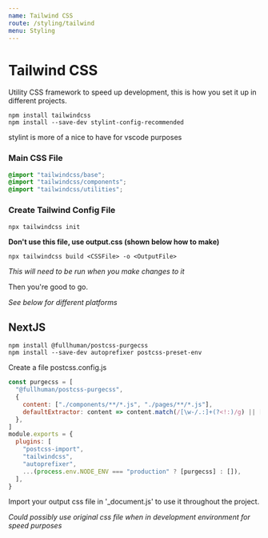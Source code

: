 ```yaml
---
name: Tailwind CSS
route: /styling/tailwind
menu: Styling
---
```


# Tailwind CSS

Utility CSS framework to speed up development, this is how you set it up in different projects.

```
npm install tailwindcss
npm install --save-dev stylint-config-recommended
```

stylint is more of a nice to have for vscode purposes

### Main CSS File

```css
@import "tailwindcss/base";
@import "tailwindcss/components";
@import "tailwindcss/utilities";
```

### Create Tailwind Config File

```
npx tailwindcss init
```

**Don't use this file, use output.css (shown below how to make)**

```
npx tailwindcss build <CSSFile> -o <OutputFile>
```

_This will need to be run when you make changes to it_

Then you're good to go.

_See below for different platforms_

## NextJS

```
npm install @fullhuman/postcss-purgecss
npm install --save-dev autoprefixer postcss-preset-env
```

Create a file postcss.config.js

```javascript
const purgecss = [
  "@fullhuman/postcss-purgecss",
  {
    content: ["./components/**/*.js", "./pages/**/*.js"],
    defaultExtractor: content => content.match(/[\w-/.:]+(?<!:)/g) || [],
  },
]
module.exports = {
  plugins: [
    "postcss-import",
    "tailwindcss",
    "autoprefixer",
    ...(process.env.NODE_ENV === "production" ? [purgecss] : []),
  ],
}
```

Import your output css file in '\_document.js' to use it throughout the project.

_Could possibly use original css file when in development environment for speed purposes_
